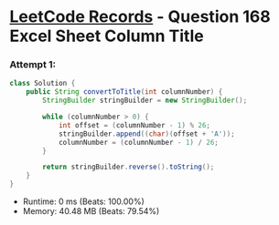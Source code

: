 # [LeetCode Records](../../README.md) - Question 168 Excel Sheet Column Title

### Attempt 1: 
```java
class Solution {
    public String convertToTitle(int columnNumber) {
        StringBuilder stringBuilder = new StringBuilder();

        while (columnNumber > 0) {
            int offset = (columnNumber - 1) % 26;
            stringBuilder.append((char)(offset + 'A'));
            columnNumber = (columnNumber - 1) / 26;
        }

        return stringBuilder.reverse().toString();
    }
}
```
- Runtime: 0 ms (Beats: 100.00%)
- Memory: 40.48 MB (Beats: 79.54%)

<br>
